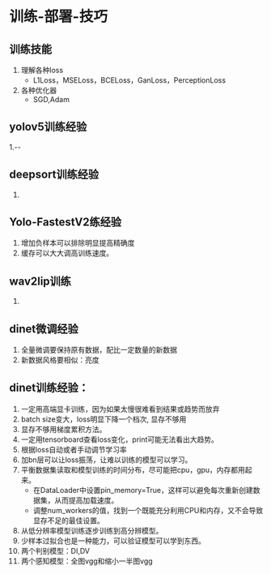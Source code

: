 # 训练-部署-技巧

## 训练技能
1. 理解各种loss
    - L1Loss，MSELoss，BCELoss，GanLoss，PerceptionLoss
2. 各种优化器
    - SGD,Adam

## yolov5训练经验
1.--

## deepsort训练经验
1. 

## Yolo-FastestV2练经验
1. 增加负样本可以排除明显提高精确度
2. 缓存可以大大调高训练速度。

## wav2lip训练
1.

## dinet微调经验
1. 全量微调要保持原有数据，配比一定数量的新数据
2. 新数据风格要相似：亮度

## dinet训练经验：
1. 一定用高端显卡训练，因为如果太慢很难看到结果或趋势而放弃
2. batch size变大，loss明显下降一个档次, 显存不够用
2. 显存不够用梯度累积方法。
2. 一定用tensorboard查看loss变化，print可能无法看出大趋势。
3. 根据loss自动或者手动调节学习率
4. 加bn层可以让loss振荡，让难以训练的模型可以学习。
5. 平衡数据集读取和模型训练的时间分布，尽可能把cpu，gpu，内存都用起来。
    - 在DataLoader中设置pin_memory=True，这样可以避免每次重新创建数据集，从而提高加载速度。
    - 调整num_workers的值，找到一个既能充分利用CPU和内存，又不会导致显存不足的最佳设置。
6. 从低分辨率模型训练逐步训练到高分辨模型。
7. 少样本过拟合也是一种能力，可以验证模型可以学到东西。
8. 两个判别模型：DI,DV
9. 两个感知模型：全图vgg和缩小一半图vgg


